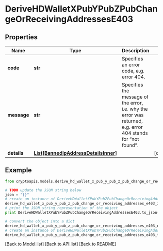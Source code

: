 # DeriveHDWalletXPubYPubZPubChangeOrReceivingAddressesE403


## Properties
Name | Type | Description | Notes
------------ | ------------- | ------------- | -------------
**code** | **str** | Specifies an error code, e.g. error 404. | 
**message** | **str** | Specifies the message of the error, i.e. why the error was returned, e.g. error 404 stands for “not found”. | 
**details** | [**List[BannedIpAddressDetailsInner]**](BannedIpAddressDetailsInner.md) |  | [optional] 

## Example

```python
from cryptoapis.models.derive_hd_wallet_x_pub_y_pub_z_pub_change_or_receiving_addresses_e403 import DeriveHDWalletXPubYPubZPubChangeOrReceivingAddressesE403

# TODO update the JSON string below
json = "{}"
# create an instance of DeriveHDWalletXPubYPubZPubChangeOrReceivingAddressesE403 from a JSON string
derive_hd_wallet_x_pub_y_pub_z_pub_change_or_receiving_addresses_e403_instance = DeriveHDWalletXPubYPubZPubChangeOrReceivingAddressesE403.from_json(json)
# print the JSON string representation of the object
print DeriveHDWalletXPubYPubZPubChangeOrReceivingAddressesE403.to_json()

# convert the object into a dict
derive_hd_wallet_x_pub_y_pub_z_pub_change_or_receiving_addresses_e403_dict = derive_hd_wallet_x_pub_y_pub_z_pub_change_or_receiving_addresses_e403_instance.to_dict()
# create an instance of DeriveHDWalletXPubYPubZPubChangeOrReceivingAddressesE403 from a dict
derive_hd_wallet_x_pub_y_pub_z_pub_change_or_receiving_addresses_e403_form_dict = derive_hd_wallet_x_pub_y_pub_z_pub_change_or_receiving_addresses_e403.from_dict(derive_hd_wallet_x_pub_y_pub_z_pub_change_or_receiving_addresses_e403_dict)
```
[[Back to Model list]](../README.md#documentation-for-models) [[Back to API list]](../README.md#documentation-for-api-endpoints) [[Back to README]](../README.md)


